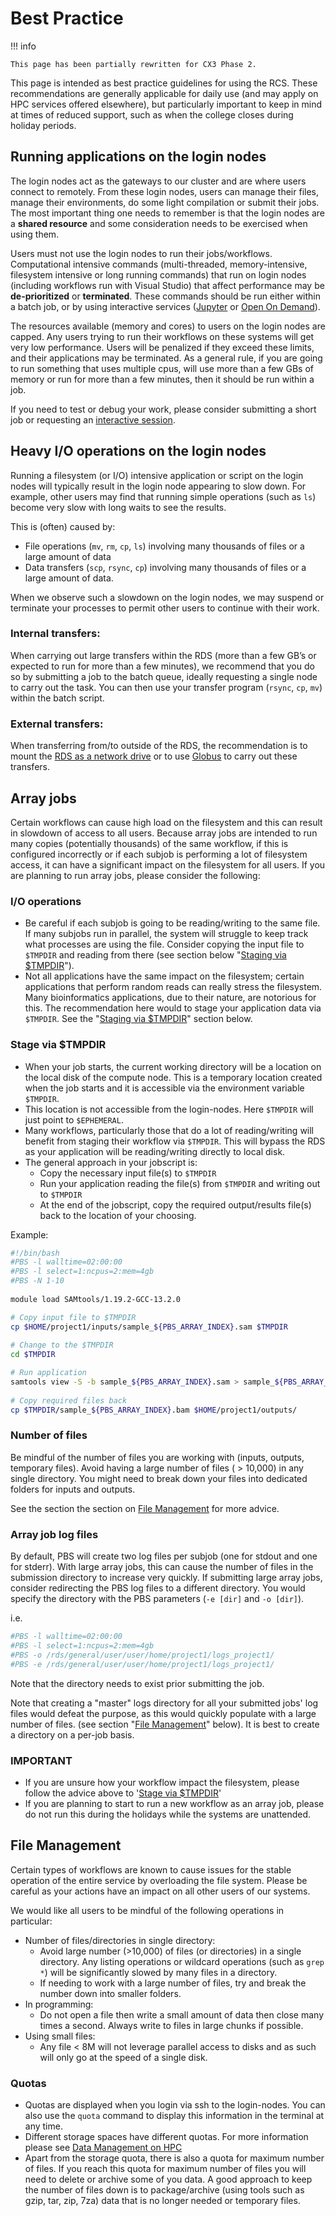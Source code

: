 # Best Practice

!!! info

    This page has been partially rewritten for CX3 Phase 2.

This page is intended as best practice guidelines for using the RCS. These recommendations are generally applicable for daily use (and may apply on HPC services offered elsewhere), but particularly important to keep in mind at times of reduced support, such as when the college closes during holiday periods.

## Running applications on the login nodes

The login nodes act as the gateways to our cluster and are where users connect to remotely. From these login nodes, users can manage their files, manage their environments, do some light compilation or submit their jobs. The most important thing one needs to remember is that the login nodes are a **shared resource** and some consideration needs to be exercised when using them.

Users must not use the login nodes to run their jobs/workflows. Computational intensive commands (multi-threaded, memory-intensive, filesystem intensive or long running commands) that run on login nodes (including workflows run with Visual Studio) that affect performance may be **de-prioritized** or **terminated**. These commands should be run either within a batch job, or by using interactive services ([Jupyter](./applications/guides/jupyter.md) or [Open On Demand](./applications/guides/openondemand.md)). 

The resources available (memory and cores) to users on the login nodes are capped. Any users trying to run their workflows on these systems will get very low performance. Users will be penalized if they exceed these limits, and their applications may be terminated. As a general rule, if you are going to run something that uses multiple cpus, will use more than a few GBs of memory or run for more than a few minutes, then it should be run within a job.

If you need to test or debug your work, please consider submitting a short job or requesting an [interactive session](./queues/job-sizing-guidance.md#interactive).

## Heavy I/O operations on the login nodes

Running a filesystem (or I/O) intensive application or script on the login nodes will typically result in the login node appearing to slow down. For example, other users may find that running simple operations (such as `ls`) become very slow with long waits to see the results.

This is (often) caused by:

* File operations (`mv`, `rm`, `cp`, `ls`) involving many thousands of files or a large amount of data
* Data transfers (`scp`, `rsync`, `cp`)  involving many thousands of files or a large amount of data.

When we observe such a slowdown on the login nodes, we may suspend or terminate your processes to permit other users to continue with their work.

### Internal transfers:

When carrying out large transfers within the RDS (more than a few GB’s or expected to run for more than a few minutes), we recommend that you do so by submitting a job to the batch queue, ideally requesting a single node to carry out the task. You can then use your transfer program (`rsync`, `cp`, `mv`) within the batch script.

### External transfers:

When transferring from/to outside of the RDS, the recommendation is to mount the [RDS as a network drive](../rds/access/index.md) or to use [Globus](../rds/transferringdata/globus.md) to carry out these transfers.

## Array jobs

Certain workflows can cause high load on the filesystem and this can result in slowdown of access to all users. Because array jobs are intended to run many copies (potentially thousands) of the same workflow, if this is configured incorrectly or if each subjob is performing a lot of filesystem access, it can have a significant impact on the filesystem for all users. If you are planning to run array jobs, please consider the following:

### I/O operations

* Be careful if each subjob is going to be reading/writing to the same file. If many subjobs run in parallel, the system will struggle to keep track what processes are using the file. Consider copying the input file to `$TMPDIR` and reading from there (see section below "[Staging via $TMPDIR](#stage-via-tmpdir)").
* Not all applications have the same impact on the filesystem; certain applications that perform random reads can really stress the filesystem. Many bioinformatics applications, due to their nature, are notorious for this. The recommendation here would to stage your application data via `$TMPDIR`. See the "[Staging via $TMPDIR](#stage-via-tmpdir)" section below.

### Stage via $TMPDIR

* When your job starts, the current working directory will be a location on the local disk of the compute node. This is a temporary location created when the job starts and it is accessible via the environment variable `$TMPDIR`. 
* This location is not accessible from the login-nodes. Here `$TMPDIR` will just point to `$EPHEMERAL`.
* Many workflows, particularly those that do a lot of reading/writing will benefit from staging their workflow via `$TMPDIR`. This will bypass the RDS as your application will be reading/writing directly to local disk.
* The general approach in your jobscript is:
    * Copy the necessary input file(s) to `$TMPDIR`
    * Run your application reading the file(s) from `$TMPDIR` and writing out to `$TMPDIR`
    * At the end of the jobscript, copy the required output/results file(s) back to the location of your choosing.

Example:

```bash
#!/bin/bash
#PBS -l walltime=02:00:00
#PBS -l select=1:ncpus=2:mem=4gb
#PBS -N 1-10
 
module load SAMtools/1.19.2-GCC-13.2.0

# Copy input file to $TMPDIR
cp $HOME/project1/inputs/sample_${PBS_ARRAY_INDEX}.sam $TMPDIR
 
# Change to the $TMPDIR
cd $TMPDIR

# Run application
samtools view -S -b sample_${PBS_ARRAY_INDEX}.sam > sample_${PBS_ARRAY_INDEX}.bam
 
# Copy required files back
cp $TMPDIR/sample_${PBS_ARRAY_INDEX}.bam $HOME/project1/outputs/
```

### Number of files

Be mindful of the number of files you are working with (inputs, outputs, temporary files). Avoid having a large number of files ( > 10,000) in any single directory. You might need to break down your files into dedicated folders for inputs and outputs.

See the section the section on [File Management](#file-management) for more advice.

### Array job log files

By default, PBS will create two log files per subjob (one for stdout and one for stderr). With large array jobs, this can cause the number of files in the submission directory to increase very quickly. If submitting large array jobs, consider redirecting the PBS log files to a different directory. You would specify the directory with the PBS parameters (`-e [dir]` and `-o [dir]`).

i.e.

```bash
#PBS -l walltime=02:00:00
#PBS -l select=1:ncpus=2:mem=4gb
#PBS -o /rds/general/user/user/home/project1/logs_project1/
#PBS -e /rds/general/user/user/home/project1/logs_project1/
```

Note that the directory needs to exist prior submitting the job.

Note that creating a "master" logs directory for all your submitted jobs' log files would defeat the purpose, as this would quickly populate with a large number of files. (see section "[File Management](#file-management)" below). It is best to create a directory on a per-job basis.

### IMPORTANT

* If you are unsure how your workflow impact the filesystem, please follow the advice above to '[Stage via $TMPDIR](#stage-via-tmpdir)'
* If you are planning to start to run a new workflow as an array job, please do not run this during the holidays while the systems are unattended.

## File Management

Certain types of workflows are known to cause issues for the stable operation of the entire service by overloading the file system. Please be careful as your actions have an impact on all other users of our systems.

We would like all users to be mindful of the following operations in particular:

* Number of files/directories in single directory:
    * Avoid large number (>10,000) of files (or directories) in a single directory.  Any listing operations or wildcard operations (such as `grep *`) will be significantly slowed by many files in a directory. 
    * If needing to work with a large number of files, try and break the number down into smaller folders. 
* In programming:
    * Do not open a file then write a small amount of data then close many times a second. Always write to files in large chunks if possible.
* Using small files:
    * Any file < 8M will not leverage parallel access to disks and as such will only go at the speed of a single disk.

### Quotas

* Quotas are displayed when you login via ssh to the login-nodes. You can also use the `quota` command to display this information in the terminal at any time.
* Different storage spaces have different quotas. For more information please see [Data Management on HPC](getting-started/data-management-on-hpc.md)
* Apart from the storage quota, there is also a quota for maximum number of files. If you reach this quota for maximum number of files you will need to delete or archive some of you data. A good approach to keep the number of files down is to package/archive (using tools such as gzip, tar, zip, 7za) data that is no longer needed or temporary files.
